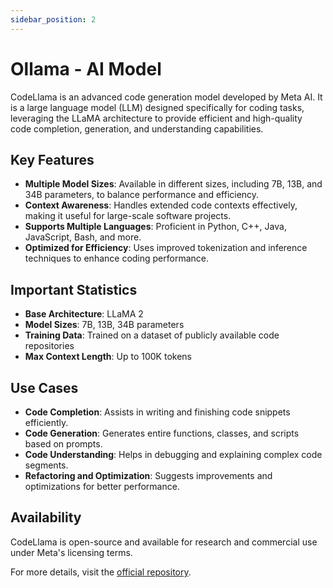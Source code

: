 ```yaml
---
sidebar_position: 2
---
```


# Ollama - AI Model

CodeLlama is an advanced code generation model developed by Meta AI. It is a large language model (LLM) designed specifically for coding tasks, leveraging the LLaMA architecture to provide efficient and high-quality code completion, generation, and understanding capabilities.

## Key Features

- **Multiple Model Sizes**: Available in different sizes, including 7B, 13B, and 34B parameters, to balance performance and efficiency.
- **Context Awareness**: Handles extended code contexts effectively, making it useful for large-scale software projects.
- **Supports Multiple Languages**: Proficient in Python, C++, Java, JavaScript, Bash, and more.
- **Optimized for Efficiency**: Uses improved tokenization and inference techniques to enhance coding performance.

## Important Statistics

- **Base Architecture**: LLaMA 2
- **Model Sizes**: 7B, 13B, 34B parameters
- **Training Data**: Trained on a dataset of publicly available code repositories
- **Max Context Length**: Up to 100K tokens

## Use Cases

- **Code Completion**: Assists in writing and finishing code snippets efficiently.
- **Code Generation**: Generates entire functions, classes, and scripts based on prompts.
- **Code Understanding**: Helps in debugging and explaining complex code segments.
- **Refactoring and Optimization**: Suggests improvements and optimizations for better performance.

## Availability

CodeLlama is open-source and available for research and commercial use under Meta's licensing terms.

For more details, visit the [official repository](https://github.com/facebookresearch/codellama).
